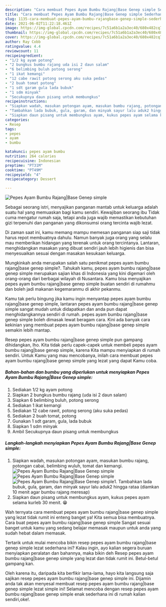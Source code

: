 ```yaml
---
description: "Cara membuat Pepes Ayam Bumbu Rajang|Base Genep simple Sederhana dan Mudah Dibuat"
title: "Cara membuat Pepes Ayam Bumbu Rajang|Base Genep simple Sederhana dan Mudah Dibuat"
slug: 1135-cara-membuat-pepes-ayam-bumbu-rajangbase-genep-simple-sederhana-dan-mudah-dibuat
date: 2021-06-02T11:22:18.461Z
image: https://img-global.cpcdn.com/recipes/7c51a6b1a2a3ec40/680x482cq70/pepes-ayam-bumbu-rajangbase-genep-simple-foto-resep-utama.jpg
thumbnail: https://img-global.cpcdn.com/recipes/7c51a6b1a2a3ec40/680x482cq70/pepes-ayam-bumbu-rajangbase-genep-simple-foto-resep-utama.jpg
cover: https://img-global.cpcdn.com/recipes/7c51a6b1a2a3ec40/680x482cq70/pepes-ayam-bumbu-rajangbase-genep-simple-foto-resep-utama.jpg
author: Ray Cobb
ratingvalue: 4.4
reviewcount: 11
recipeingredient:
- "1/2 kg ayam potong"
- "2 bungkus bumbu rajang uda isi 2 daun salam"
- "6 belimbing buluh potong serong"
- "1 ikat kemangi"
- "12 cabe rawit potong serong aku suka pedas"
- "2 buah tomat potong"
- "1 sdt garam gula lada bubuk"
- "1 sdm minyak"
- "Secukupnya daun pisang untuk membungkus"
recipeinstructions:
- "Siapkan wadah, masukan potongan ayam, masukan bumbu rajang, potongan cabai, belimbing wuluh, tomat dan kemangi."
- "Tambahkan lada bubuk, gula, garam, dan minyak sayur lalu aduk2 hingga rataa (diamkan 10 menit agar bumbu rajang meresap)"
- "Siapkan daun pisang untuk membungkus ayam, kukus pepes ayam selama kurleb 30 menit. 😁"
categories:
- Resep
tags:
- pepes
- ayam
- bumbu

katakunci: pepes ayam bumbu 
nutrition: 264 calories
recipecuisine: Indonesian
preptime: "PT31M"
cooktime: "PT49M"
recipeyield: "4"
recipecategory: Dessert

---
```



![Pepes Ayam Bumbu Rajang|Base Genep simple](https://img-global.cpcdn.com/recipes/7c51a6b1a2a3ec40/680x482cq70/pepes-ayam-bumbu-rajangbase-genep-simple-foto-resep-utama.jpg)

Sebagai seorang istri, menyajikan panganan mantab untuk keluarga adalah suatu hal yang memuaskan bagi kamu sendiri. Kewajiban seorang ibu Tidak cuma mengatur rumah saja, tetapi anda juga wajib memastikan kebutuhan gizi terpenuhi dan panganan yang dikonsumsi orang tercinta wajib lezat.

Di zaman  saat ini, kamu memang mampu memesan panganan siap saji tidak harus repot membuatnya dahulu. Namun banyak juga orang yang selalu mau memberikan hidangan yang terenak untuk orang tercintanya. Lantaran, menghidangkan masakan yang dibuat sendiri jauh lebih higienis dan bisa menyesuaikan sesuai dengan masakan kesukaan keluarga. 



Mungkinkah anda merupakan salah satu penikmat pepes ayam bumbu rajang|base genep simple?. Tahukah kamu, pepes ayam bumbu rajang|base genep simple merupakan sajian khas di Indonesia yang kini digemari oleh orang-orang dari berbagai wilayah di Nusantara. Kamu bisa menyajikan pepes ayam bumbu rajang|base genep simple buatan sendiri di rumahmu dan boleh jadi makanan kegemaranmu di akhir pekanmu.

Kamu tak perlu bingung jika kamu ingin menyantap pepes ayam bumbu rajang|base genep simple, lantaran pepes ayam bumbu rajang|base genep simple sangat mudah untuk didapatkan dan anda pun dapat menghidangkannya sendiri di rumah. pepes ayam bumbu rajang|base genep simple boleh dimasak lewat beragam cara. Kini ada banyak cara kekinian yang membuat pepes ayam bumbu rajang|base genep simple semakin lebih mantap.

Resep pepes ayam bumbu rajang|base genep simple pun gampang dihidangkan, lho. Kita tidak perlu capek-capek untuk membeli pepes ayam bumbu rajang|base genep simple, karena Kita mampu menyiapkan di rumah sendiri. Untuk Kamu yang mau mencobanya, inilah cara membuat pepes ayam bumbu rajang|base genep simple yang lezat yang dapat Kamu coba.

<!--inarticleads1-->

##### Bahan-bahan dan bumbu yang diperlukan untuk menyiapkan Pepes Ayam Bumbu Rajang|Base Genep simple:

1. Sediakan 1/2 kg ayam potong
1. Siapkan 2 bungkus bumbu rajang (uda isi 2 daun salam)
1. Siapkan 6 belimbing buluh, potong serong
1. Sediakan 1 ikat kemangi
1. Sediakan 12 cabe rawit, potong serong (aku suka pedas)
1. Sediakan 2 buah tomat, potong
1. Gunakan 1 sdt garam, gula, lada bubuk
1. Siapkan 1 sdm minyak
1. Ambil Secukupnya daun pisang untuk membungkus




<!--inarticleads2-->

##### Langkah-langkah menyiapkan Pepes Ayam Bumbu Rajang|Base Genep simple:

1. Siapkan wadah, masukan potongan ayam, masukan bumbu rajang, potongan cabai, belimbing wuluh, tomat dan kemangi.
<img src="https://img-global.cpcdn.com/steps/22309d6571188202/160x128cq70/pepes-ayam-bumbu-rajangbase-genep-simple-langkah-memasak-1-foto.jpg" alt="Pepes Ayam Bumbu Rajang|Base Genep simple"><img src="https://img-global.cpcdn.com/steps/d5cddd2e1cbb4c95/160x128cq70/pepes-ayam-bumbu-rajangbase-genep-simple-langkah-memasak-1-foto.jpg" alt="Pepes Ayam Bumbu Rajang|Base Genep simple"><img src="https://img-global.cpcdn.com/steps/50c5903ff154a108/160x128cq70/pepes-ayam-bumbu-rajangbase-genep-simple-langkah-memasak-1-foto.jpg" alt="Pepes Ayam Bumbu Rajang|Base Genep simple">1. Tambahkan lada bubuk, gula, garam, dan minyak sayur lalu aduk2 hingga rataa (diamkan 10 menit agar bumbu rajang meresap)
1. Siapkan daun pisang untuk membungkus ayam, kukus pepes ayam selama kurleb 30 menit. 😁




Wah ternyata cara membuat pepes ayam bumbu rajang|base genep simple yang lezat tidak rumit ini enteng banget ya! Kita semua bisa membuatnya. Cara buat pepes ayam bumbu rajang|base genep simple Sangat sesuai banget untuk kamu yang sedang belajar memasak maupun untuk anda yang sudah hebat dalam memasak.

Tertarik untuk mulai mencoba bikin resep pepes ayam bumbu rajang|base genep simple lezat sederhana ini? Kalau ingin, ayo kalian segera buruan menyiapkan peralatan dan bahannya, maka bikin deh Resep pepes ayam bumbu rajang|base genep simple yang lezat dan tidak rumit ini. Betul-betul gampang kan. 

Oleh karena itu, daripada kita berfikir lama-lama, hayo kita langsung saja sajikan resep pepes ayam bumbu rajang|base genep simple ini. Dijamin anda tak akan menyesal membuat resep pepes ayam bumbu rajang|base genep simple lezat simple ini! Selamat mencoba dengan resep pepes ayam bumbu rajang|base genep simple enak sederhana ini di rumah kalian sendiri,oke!.

